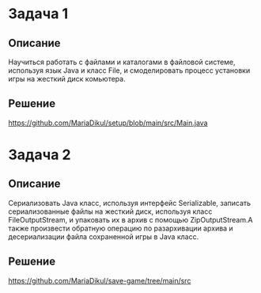 # Задача 1
## Описание
Научиться работать с файлами и каталогами в файловой системе, используя язык Java и класс File, и смоделировать процесс установки игры на жесткий диск комьютера.
## Решение
https://github.com/MariaDikul/setup/blob/main/src/Main.java

# Задача 2
## Описание
Сериализовать Java класс, используя интерфейс Serializable, записать сериализованные файлы на жесткий диск, используя класс FileOutputStream, и упаковать их в архив с помощью ZipOutputStream.А также произвести обратную операцию по разархивации архива и десериализации файла сохраненной игры в Java класс.
## Решение
https://github.com/MariaDikul/save-game/tree/main/src
